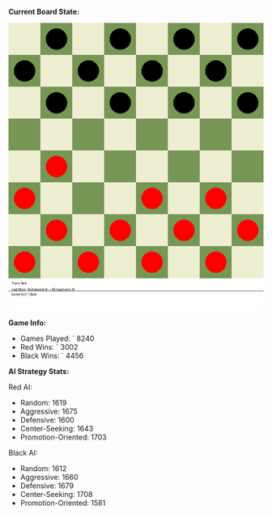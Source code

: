 
**Current Board State:**  
<!-- START_GIF -->
![Checkers Game](./checkers_game.gif)
<!-- END_GIF -->

**Game Info:**  
- Games Played: `<!-- GAMES_PLAYED --> 8240
- Red Wins: `<!-- RED_WINS --> 3002
- Black Wins: `<!-- BLACK_WINS --> 4456

<!-- AI_STATS -->
**AI Strategy Stats:**

Red AI:
- Random: 1619
- Aggressive: 1675
- Defensive: 1600
- Center-Seeking: 1643
- Promotion-Oriented: 1703

Black AI:
- Random: 1612
- Aggressive: 1660
- Defensive: 1679
- Center-Seeking: 1708
- Promotion-Oriented: 1581
